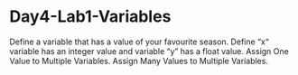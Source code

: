 # Day4-Lab1-Variables

Define a variable that has a value of your favourite season.
Define “x“ variable has an integer value and variable “y” has a float value.
Assign One Value to Multiple Variables.
Assign Many Values to Multiple Variables.
